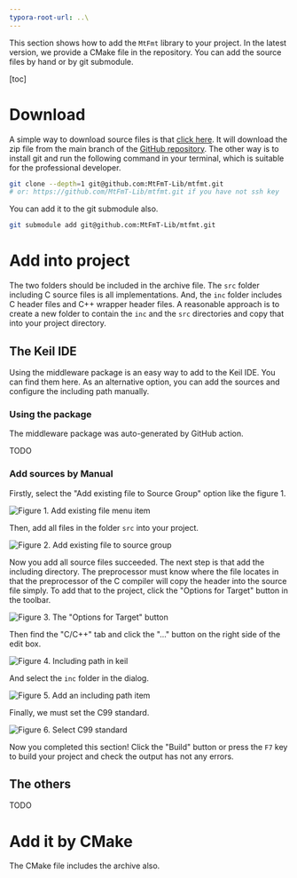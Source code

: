 ```yaml
---
typora-root-url: ..\
---
```


This section shows how to add the `MtFmt` library to your project. In the latest version, we provide a CMake file in the repository. You can add the source files by hand or by git submodule.

[toc]

# Download

A simple way to download source files is that [click here](https://github.com/MtFmT-Lib/mtfmt/archive/refs/heads/master.zip). It will download the zip file from the main branch of the [GitHub repository](https://github.com/MtFmT-Lib/mtfmt). The other way is to install git and run the following command in your terminal, which is suitable for the professional developer.

```bash
git clone --depth=1 git@github.com:MtFmT-Lib/mtfmt.git
# or: https://github.com/MtFmT-Lib/mtfmt.git if you have not ssh key
```

You can add it to the git submodule also.

```bash
git submodule add git@github.com:MtFmT-Lib/mtfmt.git
```

# Add into project

The two folders should be included in the archive file. The `src` folder including C source files is all implementations. And, the `inc` folder includes C header files and C++ wrapper header files. A reasonable approach is to create a new folder to contain the `inc` and the `src` directories and copy that into your project directory.

## The Keil IDE

Using the middleware package is an easy way to add to the Keil IDE. You can find them here. As an alternative option, you can add the sources and configure the including path manually.

### Using the package

The middleware package was auto-generated by GitHub action.

TODO

### Add sources by Manual

Firstly, select the "Add existing file to Source Group" option like the figure 1.

![Figure 1. Add existing file menu item](./img/keil_add_ext_src_nlfs.png)

Then, add all files in the folder `src` into your project.

![Figure 2. Add existing file to source group](./img/keil_add_ext_src_step2_nlfs.png)

Now you add all source files succeeded. The next step is that add the including directory. The preprocessor must know where the file locates in that the preprocessor of the C compiler will copy the header into the source file simply. To add that to the project, click the "Options for Target" button in the toolbar.

![Figure 3. The "Options for Target" button](./img/keil_opt_for_target_btn.png)

Then find the "C/C++" tab and click the "..." button on the right side of the edit box.

![Figure 4. Including path in keil](./img/keil_cxx_opt_tab.png)

And select the `inc` folder in the dialog.

![Figure 5. Add an including path item](./img/keil_cxx_add_inc_path_step2.png)

Finally, we must set the C99 standard.

![Figure 6. Select C99 standard](./img/keil_c_standard.png)

Now you completed this section! Click the "Build" button or press the `F7` key to build your project and check the output has not any errors.

## The others

TODO

# Add it by CMake

The CMake file includes the archive also.
